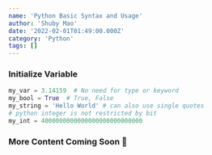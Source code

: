 ```yaml
---
name: 'Python Basic Syntax and Usage'
author: 'Shuby Mao'
date: '2022-02-01T01:49:00.000Z'
category: 'Python'
tags: []
---
```

### Initialize Variable

```python
my_var = 3.14159  # No need for type or keyword
my_bool = True  # True, False
my_string = 'Hello World' # can also use single quotes
# python integer is not restricted by bit
my_int = 4000000000000000000000000000
```

### More Content Coming Soon 🚧